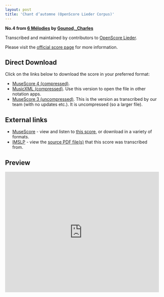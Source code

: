 ```yaml
---
layout: post
title: 'Chant d’automne (OpenScore Lieder Corpus)'
---
```


__No.4 from [6 Mélodies](https://fourscoreandmore.org/openscore/lieder/Gounod,_Charles/6_M%C3%A9lodies/) by [Gounod,_Charles](https://fourscoreandmore.org/openscore/lieder/Gounod,_Charles)__

Transcribed and maintained by contributors to [OpenScore Lieder].

Please visit the [official score page] for more information.

[official score page]: https://musescore.com/openscore-lieder-corpus/scores/5079391
[OpenScore Lieder]: https://musescore.com/openscore-lieder-corpus

## Direct Download

Click on the links below to download the score in your preferred format:
- [MuseScore 4 (compressed)](https://fourscoreandmore.org/openscore/lieder/Gounod,_Charles/6_M%C3%A9lodies/4_Chant_d%E2%80%99automne.mscz).
- [MusicXML (compressed)](https://fourscoreandmore.org/openscore/lieder/Gounod,_Charles/6_M%C3%A9lodies/4_Chant_d%E2%80%99automne.mxl). Use this version to open the file in other notation apps.
- [MuseScore 3 (uncompressed)](https://raw.githubusercontent.com/OpenScore/Lieder/refs/heads/main/scores/Gounod,_Charles/6_M%C3%A9lodies/4_Chant_d%E2%80%99automne/lc5079391.mscx). This is the version as transcribed by our team (with no updates etc.). It is uncompressed (so a larger file).

## External links

- [MuseScore] - view and listen to [this score][MuseScore], or download in a variety of formats.
- [IMSLP] - view the [source PDF file(s)][IMSLP] that this score was transcribed from.

[MuseScore]: https://musescore.com/score/5079391
[IMSLP]: https://imslp.org/wiki/Special:ReverseLookup/518017

## Preview

<iframe width="100%" height="394" src="https://musescore.com/openscore-lieder-corpus/scores/5079391/embed" frameborder="0" allowfullscreen allow="autoplay; fullscreen"></iframe>
